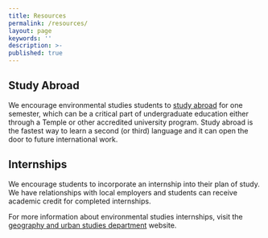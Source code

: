 ```yaml
---
title: Resources
permalink: /resources/
layout: page
keywords: ''
description: >-
published: true
---
```

## Study Abroad

We encourage environmental studies students to [study abroad](http://studyabroad.temple.edu/) for one semester, which can be a critical part of undergraduate education either through a Temple or other accredited university program. Study abroad is the fastest way to learn a second (or third) language and it can open the door to future international work.

## Internships

We encourage students to incorporate an internship into their plan of study. We have relationships with local employers and students can receive academic credit for completed internships.

For more information about environmental studies internships, visit the [geography and urban studies department](https://develop.cla.temple.edu/geography-and-urban-studies/resources/#internships) website.
